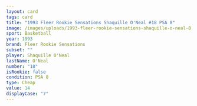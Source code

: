 ```yaml
---
layout: card
tags: card
title: "1993 Fleer Rookie Sensations Shaquille O'Neal #18 PSA 8"
image: /images/uploads/1993-fleer-rookie-sensations-shaquille-o-neal-8.webp
sport: Basketball
year: 1993
brand: Fleer Rookie Sensations
subset: ""
player: Shaquille O'Neal
lastName: O'Neal
number: "18"
isRookie: false
condition: PSA 8
type: Cheap
value: 14
displayCase: "7"
---
```

